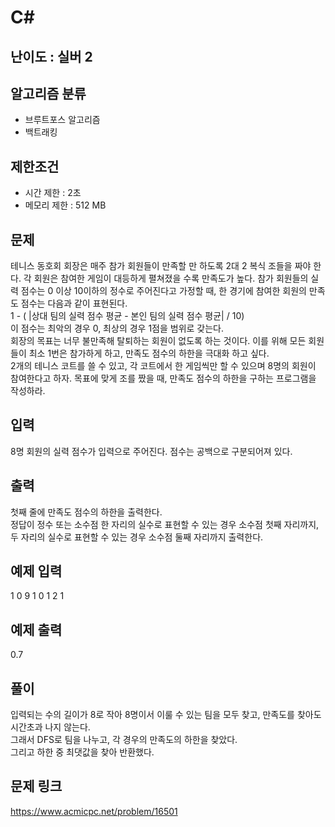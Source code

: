 # C#

## 난이도 : 실버 2

## 알고리즘 분류
  - 브루트포스 알고리즘
  - 백트래킹

## 제한조건
  - 시간 제한 : 2초
  - 메모리 제한 : 512 MB

## 문제
테니스 동호회 회장은 매주 참가 회원들이 만족할 만 하도록 2대 2 복식 조들을 짜야 한다. 각 회원은 참여한 게임이 대등하게 펼쳐졌을 수록 만족도가 높다. 참가 회원들의 실력 점수는 0 이상 10이하의 정수로 주어진다고 가정할 때, 한 경기에 참여한 회원의 만족도 점수는 다음과 같이 표현된다.<br/>
1 -  ( |상대 팀의 실력 점수 평균 - 본인 팀의 실력 점수 평균| / 10)<br/>
이 점수는 최악의 경우 0, 최상의 경우 1점을 범위로 갖는다.<br/>
회장의 목표는 너무 불만족해 탈퇴하는 회원이 없도록 하는 것이다. 이를 위해 모든 회원들이 최소 1번은 참가하게 하고, 만족도 점수의 하한을 극대화 하고 싶다.<br/>
2개의 테니스 코트를 쓸 수 있고, 각 코트에서 한 게임씩만 할 수 있으며 8명의 회원이 참여한다고 하자. 목표에 맞게 조를 짰을 때, 만족도 점수의 하한을 구하는 프로그램을 작성하라.<br/>


## 입력
8명 회원의 실력 점수가 입력으로 주어진다. 점수는 공백으로 구분되어져 있다.<br/>


## 출력
첫째 줄에 만족도 점수의 하한을 출력한다.<br/>
정답이 정수 또는 소수점 한 자리의 실수로 표현할 수 있는 경우 소수점 첫째 자리까지, 두 자리의 실수로 표현할 수 있는 경우 소수점 둘째 자리까지 출력한다.<br/>


## 예제 입력
1 0 9 1 0 1 2 1<br/>


## 예제 출력
0.7<br/>


## 풀이
입력되는 수의 길이가 8로 작아 8명이서 이룰 수 있는 팀을 모두 찾고, 만족도를 찾아도 시간초과 나지 않는다.<br/>
그래서 DFS로 팀을 나누고, 각 경우의 만족도의 하한을 찾았다.<br/>
그리고 하한 중 최댓값을 찾아 반환했다.<br/>


## 문제 링크
https://www.acmicpc.net/problem/16501